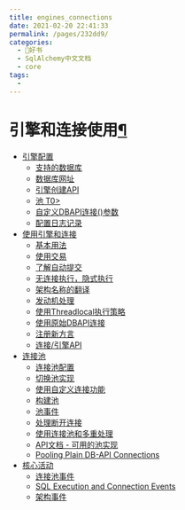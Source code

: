 ```yaml
---
title: engines_connections
date: 2021-02-20 22:41:33
permalink: /pages/232dd9/
categories:
  - 📖好书
  - SqlAlchemy中文文档
  - core
tags:
  - 
---
```

引擎和连接使用[¶](#engine-and-connection-use "Permalink to this headline")
==========================================================================

-   [引擎配置](engines.html)
    -   [支持的数据库](engines.html#supported-databases)
    -   [数据库网址](engines.html#database-urls)
    -   [引擎创建API](engines.html#engine-creation-api)
    -   [池 T0\>](engines.html#pooling)
    -   [自定义DBAPI连接()参数](engines.html#custom-dbapi-connect-arguments)
    -   [配置日志记录](engines.html#configuring-logging)
-   [使用引擎和连接](connections.html)
    -   [基本用法](connections.html#basic-usage)
    -   [使用交易](connections.html#using-transactions)
    -   [了解自动提交](connections.html#understanding-autocommit)
    -   [无连接执行，隐式执行](connections.html#connectionless-execution-implicit-execution)
    -   [架构名称的翻译](connections.html#translation-of-schema-names)
    -   [发动机处理](connections.html#engine-disposal)
    -   [使用Threadlocal执行策略](connections.html#using-the-threadlocal-execution-strategy)
    -   [使用原始DBAPI连接](connections.html#working-with-raw-dbapi-connections)
    -   [注册新方言](connections.html#registering-new-dialects)
    -   [连接/引擎API](connections.html#connection-engine-api)
-   [连接池](pooling.html)
    -   [连接池配置](pooling.html#connection-pool-configuration)
    -   [切换池实现](pooling.html#switching-pool-implementations)
    -   [使用自定义连接功能](pooling.html#using-a-custom-connection-function)
    -   [构建池](pooling.html#constructing-a-pool)
    -   [池事件](pooling.html#pool-events)
    -   [处理断开连接](pooling.html#dealing-with-disconnects)
    -   [使用连接池和多重处理](pooling.html#using-connection-pools-with-multiprocessing)
    -   [API文档 -
        可用的池实现](pooling.html#api-documentation-available-pool-implementations)
    -   [Pooling Plain DB-API
        Connections](pooling.html#pooling-plain-db-api-connections)
-   [核心活动](events.html)
    -   [连接池事件](events.html#connection-pool-events)
    -   [SQL Execution and Connection
        Events](events.html#sql-execution-and-connection-events)
    -   [架构事件](events.html#schema-events)

